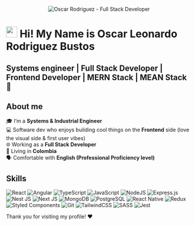 <p align="center">
  <img src="./assets/3f00b9ac-280a-4079-96f9-a5d03f5b1321-edited-giphy.gif" alt="Oscar Rodriguez - Full Stack Developer" />
</p>
<h1>  
    <img src="https://raw.githubusercontent.com/iampavangandhi/iampavangandhi/master/gifs/Hi.gif"  width="30px"> Hi! My Name is Oscar Leonardo Rodriguez Bustos  
</h1>
<h2> 
    Systems engineer | Full Stack Developer | Frontend Developer | MERN Stack | MEAN Stack 🎨
</h2>

## About me

🎓 I’m a **Systems & Industrial Engineer**  
💻 Software dev who enjoys building cool things on the **Frontend** side (love the visual side & first user vibes)  
🌐 Working as a **Full Stack Developer**  
📍 Living in **Colombia**  
🗣️ Comfortable with **English (Professional Proficiency level)**

## Skills

![React](https://img.shields.io/badge/react-%2320232a.svg?style=for-the-badge&logo=react&logoColor=%2361DAFB)
![Angular](https://img.shields.io/badge/Angular-DD0031?style=for-the-badge&logo=angular&logoColor=white)
![TypeScript](https://img.shields.io/badge/typescript-%23007ACC.svg?style=for-the-badge&logo=typescript&logoColor=white)
![JavaScript](https://img.shields.io/badge/javascript-%23323330.svg?style=for-the-badge&logo=javascript&logoColor=%23F7DF1E)
![NodeJS](https://img.shields.io/badge/node.js-6DA55F?style=for-the-badge&logo=node.js&logoColor=white)
![Express.js](https://img.shields.io/badge/express.js-%23404d59.svg?style=for-the-badge&logo=express&logoColor=%2361DAFB)
![Nest JS](https://img.shields.io/badge/-NestJs-ea2845?style=for-the-badge&logo=nestjs&logoColor=white)
![Next JS](https://img.shields.io/badge/Next-black?style=for-the-badge&logo=next.js&logoColor=white)
![MongoDB](https://img.shields.io/badge/-MongoDB-13aa52?style=for-the-badge&logo=mongodb&logoColor=white)
![PostgreSQL](https://img.shields.io/badge/postgresql-4169e1?style=for-the-badge&logo=postgresql&logoColor=white)
![React Native](https://img.shields.io/badge/react_native-%2320232a.svg?style=for-the-badge&logo=react&logoColor=%2361DAFB)
![Redux](https://img.shields.io/badge/redux-%23593d88.svg?style=for-the-badge&logo=redux&logoColor=white)
![Styled Components](https://img.shields.io/badge/styled--components-DB7093?style=for-the-badge&logo=styled-components&logoColor=white)
![Git](https://img.shields.io/badge/git-%23F05033.svg?style=for-the-badge&logo=git&logoColor=white)
![TailwindCSS](https://img.shields.io/badge/tailwindcss-%2338B2AC.svg?style=for-the-badge&logo=tailwind-css&logoColor=white)
![SASS](https://img.shields.io/badge/SASS-hotpink.svg?style=for-the-badge&logo=SASS&logoColor=white)
![Jest](https://img.shields.io/badge/-jest-%23C21325?style=for-the-badge&logo=jest&logoColor=white)


Thank you for visiting my profile! ❤

